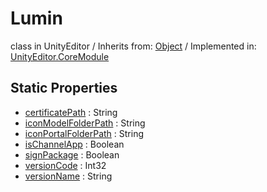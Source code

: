 # Lumin
class in UnityEditor
 / Inherits from: <a href="https://docs.unity3d.com/6000.0/Documentation/ScriptReference/Object.html">Object</a> / Implemented in: <a href="https://docs.unity3d.com/6000.0/Documentation/ScriptReference/UnityEditor.CoreModule.html">UnityEditor.CoreModule</a>
## Static Properties
- <a href="https://docs.unity3d.com/6000.0/Documentation/ScriptReference/Lumin-certificatePath.html">certificatePath</a> : String
- <a href="https://docs.unity3d.com/6000.0/Documentation/ScriptReference/Lumin-iconModelFolderPath.html">iconModelFolderPath</a> : String
- <a href="https://docs.unity3d.com/6000.0/Documentation/ScriptReference/Lumin-iconPortalFolderPath.html">iconPortalFolderPath</a> : String
- <a href="https://docs.unity3d.com/6000.0/Documentation/ScriptReference/Lumin-isChannelApp.html">isChannelApp</a> : Boolean
- <a href="https://docs.unity3d.com/6000.0/Documentation/ScriptReference/Lumin-signPackage.html">signPackage</a> : Boolean
- <a href="https://docs.unity3d.com/6000.0/Documentation/ScriptReference/Lumin-versionCode.html">versionCode</a> : Int32
- <a href="https://docs.unity3d.com/6000.0/Documentation/ScriptReference/Lumin-versionName.html">versionName</a> : String
